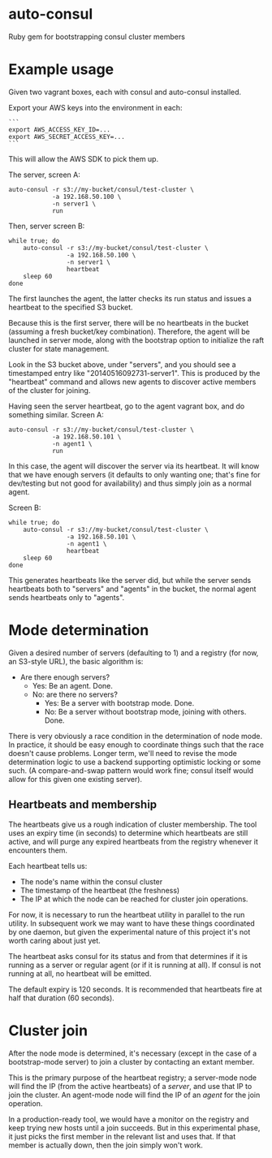 auto-consul
===========

Ruby gem for bootstrapping consul cluster members

# Example usage

Given two vagrant boxes, each with consul and auto-consul installed.

Export your AWS keys into the environment in each:

    ```
    export AWS_ACCESS_KEY_ID=...
    export AWS_SECRET_ACCESS_KEY=...
    ```

This will allow the AWS SDK to pick them up.

The server, screen A:

    auto-consul -r s3://my-bucket/consul/test-cluster \
                -a 192.168.50.100 \
                -n server1 \
                run

Then, server screen B:

    while true; do
        auto-consul -r s3://my-bucket/consul/test-cluster \
                    -a 192.168.50.100 \
                    -n server1 \
                    heartbeat
        sleep 60
    done

The first launches the agent, the latter checks its run status and
issues a heartbeat to the specified S3 bucket.

Because this is the first server, there will be no heartbeats in the
bucket (assuming a fresh bucket/key combination).  Therefore, the agent
will be launched in server mode, along with the bootstrap option to
initialize the raft cluster for state management.

Look in the S3 bucket above, under "servers", and you should see
a timestamped entry like "20140516092731-server1".  This is produced
by the "heartbeat" command and allows new agents to discover active
members of the cluster for joining.

Having seen the server heartbeat, go to the agent vagrant box, and
do something similar.  Screen A:

    auto-consul -r s3://my-bucket/consul/test-cluster \
                -a 192.168.50.101 \
                -n agent1 \
                run

In this case, the agent will discover the server via its heartbeat.  It
will know that we have enough servers (it defaults to only wanting one;
that's fine for dev/testing but not good for availability) and thus
simply join as a normal agent.

Screen B:

    while true; do
        auto-consul -r s3://my-bucket/consul/test-cluster \
                    -a 192.168.50.101 \
                    -n agent1 \
                    heartbeat
        sleep 60
    done

This generates heartbeats like the server did, but while the server
sends heartbeats both to "servers" and "agents" in the bucket, the
normal agent sends heartbeats only to "agents".

# Mode determination

Given a desired number of servers (defaulting to 1) and a registry
(for now, an S3-style URL), the basic algorithm is:

- Are there enough servers?
  - Yes: Be an agent.  Done.
  - No: are there no servers?
    - Yes: Be a server with bootstrap mode.  Done.
    - No: Be a server without bootstrap mode, joining with others.  Done.

There is very obviously a race condition in the determination of node
mode.  In practice, it should be easy enough to coordinate things such
that the race doesn't cause problems.  Longer term, we'll need to revise
the mode determination logic to use a backend supporting optimistic
locking or some such.  (A compare-and-swap pattern would work fine; consul
itself would allow for this given one existing server).

## Heartbeats and membership

The heartbeats give us a rough indication of cluster membership.  The
tool uses an expiry time (in seconds) to determine which heartbeats are
still active, and will purge any expired heartbeats from the registry
whenever it encounters them.

Each heartbeat tells us:
- The node's name within the consul cluster
- The timestamp of the heartbeat (the freshness)
- The IP at which the node can be reached for cluster join operations.

For now, it is necessary to run the heartbeat utility in parallel to the
run utility.  In subsequent work we may want to have these things coordinated
by one daemon, but given the experimental nature of this project it's not
worth caring about just yet.

The heartbeat asks consul for its status and from that determines if it
is running as a server or regular agent (or if it is running at all).  If
consul is not running at all, no heartbeat will be emitted.

The default expiry is 120 seconds.  It is recommended that heartbeats fire
at half that duration (60 seconds).

# Cluster join

After the node mode is determined, it's necessary (except in the case of
a bootstrap-mode server) to join a cluster by contacting an extant member.

This is the primary purpose of the heartbeat registry; a server-mode node
will find the IP (from the active heartbeats) of a *server*, and use that
IP to join the cluster.  An agent-mode node will find the IP of an *agent*
for the join operation.

In a production-ready tool, we would have a monitor on the registry and
keep trying new hosts until a join succeeds.  But in this experimental
phase, it just picks the first member in the relevant list and uses that.
If that member is actually down, then the join simply won't work.


